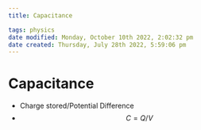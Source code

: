 ```yaml
---
title: Capacitance

tags: physics
date modified: Monday, October 10th 2022, 2:02:32 pm
date created: Thursday, July 28th 2022, 5:59:06 pm
---
```


# Capacitance
- Charge stored/Potential Difference
- $$C= Q/V$$



